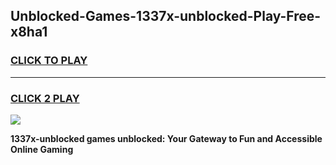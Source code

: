 
## Unblocked-Games-1337x-unblocked-Play-Free-x8ha1
<h3>
<a href="https://premium76.site?title=1337x-unblocked&ref=23A">CLICK TO PLAY</a></h3>
<hr>

<h3>
<a href="https://premium76.site?title=1337x-unblocked&ref=23A">CLICK 2 PLAY</a>
  
</h3>

<a href="https://premium76.site?title=1337x-unblocked&ref=23A"><img src="https://clearcache.store/games.png"></a>


**1337x-unblocked games unblocked: Your Gateway to Fun and Accessible Online Gaming**

